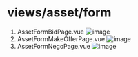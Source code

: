 # views/asset/form

1. AssetFormBidPage.vue
   ![image](https://user-images.githubusercontent.com/78536273/118095896-a1601280-b40b-11eb-9b30-2b81f5fe834b.png)
2. AssetFormMakeOfferPage.vue
   ![image](https://user-images.githubusercontent.com/78536273/118095848-8b525200-b40b-11eb-8e69-8107f7405304.png)
3. AssetFormNegoPage.vue
   ![image](https://user-images.githubusercontent.com/78536273/118095744-6958cf80-b40b-11eb-8215-1582ff3b08fd.png)
